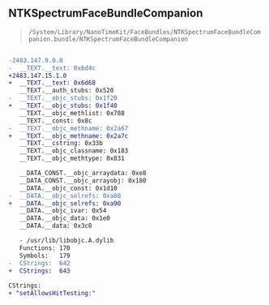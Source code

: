 ## NTKSpectrumFaceBundleCompanion

> `/System/Library/NanoTimeKit/FaceBundles/NTKSpectrumFaceBundleCompanion.bundle/NTKSpectrumFaceBundleCompanion`

```diff

-2483.147.9.0.0
-  __TEXT.__text: 0x6d4c
+2483.147.15.1.0
+  __TEXT.__text: 0x6d68
   __TEXT.__auth_stubs: 0x520
-  __TEXT.__objc_stubs: 0x1f20
+  __TEXT.__objc_stubs: 0x1f40
   __TEXT.__objc_methlist: 0x788
   __TEXT.__const: 0x8c
-  __TEXT.__objc_methname: 0x2a67
+  __TEXT.__objc_methname: 0x2a7c
   __TEXT.__cstring: 0x33b
   __TEXT.__objc_classname: 0x183
   __TEXT.__objc_methtype: 0x831

   __DATA_CONST.__objc_arraydata: 0xe8
   __DATA_CONST.__objc_arrayobj: 0x180
   __DATA.__objc_const: 0x1d10
-  __DATA.__objc_selrefs: 0xa88
+  __DATA.__objc_selrefs: 0xa90
   __DATA.__objc_ivar: 0x54
   __DATA.__objc_data: 0x1e0
   __DATA.__data: 0x3c0

   - /usr/lib/libobjc.A.dylib
   Functions: 170
   Symbols:   179
-  CStrings:  642
+  CStrings:  643
 
CStrings:
+ "setAllowsHitTesting:"

```
